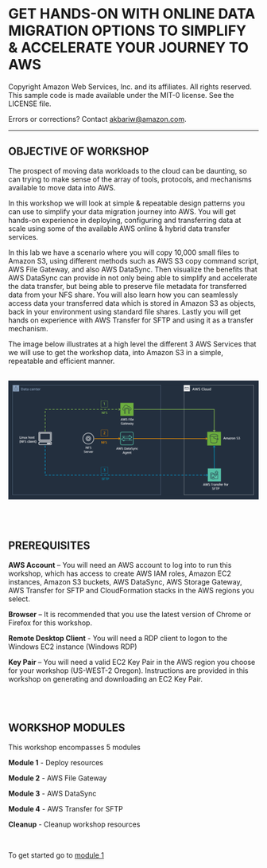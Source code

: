 GET HANDS-ON WITH ONLINE DATA MIGRATION OPTIONS TO SIMPLIFY & ACCELERATE YOUR JOURNEY TO AWS<br>
=======================================================================

Copyright Amazon Web Services, Inc. and its affiliates.  All rights reserved. This sample code is made available under the MIT-0 license. See the LICENSE file.

Errors or corrections? Contact akbariw@amazon.com.

--------------------------------------------------------


OBJECTIVE OF WORKSHOP
--------------------------------

The prospect of moving data workloads to the cloud can be daunting, so can
trying to make sense of the array of tools, protocols, and mechanisms available
to move data into AWS.

In this workshop we will look at simple & repeatable design patterns you can use to simplify your data migration journey into AWS. You will get hands-on experience in deploying, configuring and
transferring data at scale using some of the available AWS online & hybrid data transfer services. 

In this lab we have a scenario where you will copy 10,000 small files to Amazon S3,
using different methods such as AWS S3 copy command script, AWS File Gateway, and also
AWS DataSync. Then visualize the benefits that AWS DataSync can provide in not only being able to simplify and accelerate the data transfer, but being able to preserve file metadata for transferred data from your NFS share. You will also learn how you can seamlessly access data your transferred data which is stored in Amazon S3 as objects, back in your environment using standard file shares. Lastly you will get hands on experience with AWS Transfer for SFTP and using it as a transfer mechanism.

The image below illustrates at a high level the different 3 AWS Services that we will use to get the workshop data, into Amazon S3 in a simple, repeatable and efficient manner.

<br>

<img src="images/0-0.PNG">

<br/><br/>

**PREREQUISITES** 
--------------------------------

**AWS Account** – You will need an AWS account to log into to run this workshop, which has access to 
create AWS IAM roles, Amazon EC2 instances, Amazon S3 buckets, AWS DataSync, AWS Storage Gateway, AWS Transfer for SFTP and CloudFormation stacks in the AWS regions you select.

**Browser** – It is recommended that you use the latest version of Chrome or
Firefox for this workshop.

**Remote Desktop Client** - You will need a RDP client to logon to the Windows
EC2 instance (Windows RDP)

**Key Pair** – You will need a valid EC2 Key Pair in the AWS region you choose
for your workshop (US-WEST-2 Oregon). Instructions are provided in this workshop
on generating and downloading an EC2 Key Pair.


<br/><br/>

**WORKSHOP MODULES**
--------------------

This workshop encompasses 5 modules

**Module 1** - Deploy resources

**Module 2** - AWS File Gateway

**Module 3** - AWS DataSync

**Module 4** - AWS Transfer for SFTP

**Cleanup** - Cleanup workshop resources


<br>

To get started go to [module 1](/module1/README.md)
